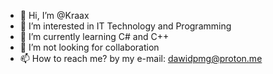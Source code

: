 - 👋 Hi, I’m @Kraax
- 👀 I’m interested in IT Technology and Programming
- 🌱 I’m currently learning C# and C++
- 💞️ I’m not looking for collaboration
- 📫 How to reach me? by my e-mail: dawidpmg@proton.me

<!---
Kraax/Kraax is a ✨ special ✨ repository because its `README.md` (this file) appears on your GitHub profile.
You can click the Preview link to take a look at your changes.
--->
